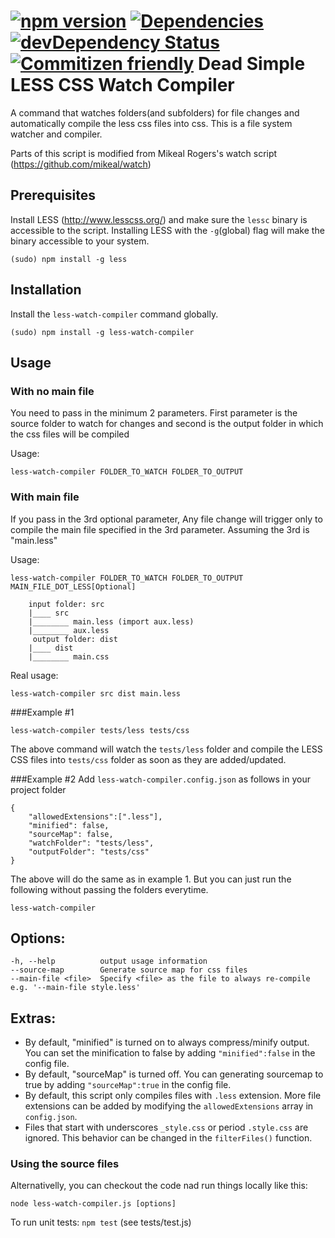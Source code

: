 [![npm version](https://badge.fury.io/js/less-watch-compiler.svg)](https://badge.fury.io/js/less-watch-compiler) [![Dependencies](https://david-dm.org/jonycheung/deadsimple-less-watch-compiler.svg)](https://david-dm.org/jonycheung/less-watch-compiler) [![devDependency Status](https://david-dm.org/jonycheung/deadsimple-less-watch-compiler/dev-status.svg)](https://david-dm.org/jonycheung/less-watch-compiler#info=devDependencies) [![Commitizen friendly](https://img.shields.io/badge/commitizen-friendly-brightgreen.svg)](http://commitizen.github.io/cz-cli/)
Dead Simple LESS CSS Watch Compiler
===================

A command that watches folders(and subfolders) for file changes and automatically compile the less css files into css. This is a file system watcher and compiler.

Parts of this script is modified from Mikeal Rogers's watch script (https://github.com/mikeal/watch)

## Prerequisites
Install LESS (http://www.lesscss.org/) and make sure the `lessc` binary is accessible to the script. Installing LESS with the `-g`(global) flag will make the binary accessible to your system.

```
(sudo) npm install -g less
```

## Installation
Install the `less-watch-compiler` command globally.

```
(sudo) npm install -g less-watch-compiler
```

## Usage
### With no main file 
You need to pass in the minimum 2 parameters. First parameter is the source folder to watch for changes and second is the output folder in which the css files will be compiled

Usage:
```
less-watch-compiler FOLDER_TO_WATCH FOLDER_TO_OUTPUT
```
### With main file
If you pass in the 3rd optional parameter, Any file change will trigger only to compile the main file specified in the 3rd parameter.
Assuming the 3rd is "main.less" 

Usage:
```
less-watch-compiler FOLDER_TO_WATCH FOLDER_TO_OUTPUT MAIN_FILE_DOT_LESS[Optional]
```

		
		input folder: src
		|____ src
		|________ main.less (import aux.less)
		|________ aux.less
		 output folder: dist
		|____ dist
		|________ main.css
        

Real usage:
```
less-watch-compiler src dist main.less
```
###Example #1
```
less-watch-compiler tests/less tests/css
```
The above command will watch the `tests/less` folder and compile the LESS CSS files into `tests/css` folder as soon as they are added/updated.

###Example #2
Add `less-watch-compiler.config.json` as follows in your project folder

```
{
    "allowedExtensions":[".less"],
    "minified": false,
    "sourceMap": false,
    "watchFolder": "tests/less",
    "outputFolder": "tests/css"
}
```

The above will do the same as in example 1. But you can just run the following without passing the folders everytime.

```
less-watch-compiler
```

## Options:

    -h, --help    		output usage information
    --source-map  		Generate source map for css files
	--main-file <file> 	Specify <file> as the file to always re-compile e.g. '--main-file style.less'

## Extras:
* By default, "minified" is turned on to always compress/minify output. You can set the minification to false by adding `"minified":false` in the config file.
* By default, "sourceMap" is turned off. You can generating sourcemap to true by adding `"sourceMap":true` in the config file.
* By default, this script only compiles files with `.less` extension. More file extensions can be added by modifying the `allowedExtensions` array in `config.json`.
* Files that start with underscores `_style.css` or period `.style.css` are ignored. This behavior can be changed in the `filterFiles()` function.

### Using the source files
Alternativelly, you can checkout the code nad run things locally like this:

```
node less-watch-compiler.js [options]
```

To run unit tests: `npm test` (see tests/test.js)

